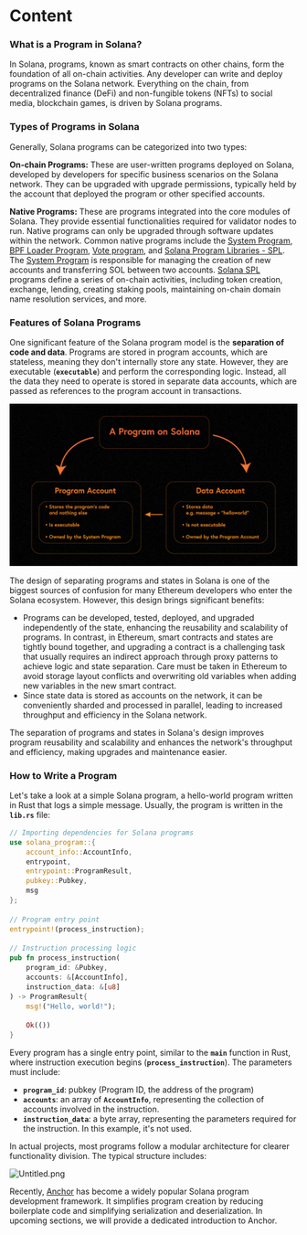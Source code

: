 # Content

### **What is a Program in Solana?**

In Solana, programs, known as smart contracts on other chains, form the foundation of all on-chain activities. Any developer can write and deploy programs on the Solana network. Everything on the chain, from decentralized finance (DeFi) and non-fungible tokens (NFTs) to social media, blockchain games, is driven by Solana programs.

### **Types of Programs in Solana**

Generally, Solana programs can be categorized into two types:

**On-chain Programs:** These are user-written programs deployed on Solana, developed by developers for specific business scenarios on the Solana network. They can be upgraded with upgrade permissions, typically held by the account that deployed the program or other specified accounts.

**Native Programs:** These are programs integrated into the core modules of Solana. They provide essential functionalities required for validator nodes to run. Native programs can only be upgraded through software updates within the network. Common native programs include the [System Program](https://docs.solana.com/developing/runtime-facilities/programs#system-program), [BPF Loader Program](https://docs.solana.com/developing/runtime-facilities/programs#bpf-loader), [Vote program](https://docs.solana.com/developing/runtime-facilities/programs#vote-program), and [Solana Program Libraries - SPL](https://spl.solana.com/). The [System Program](https://docs.solana.com/developing/runtime-facilities/programs#system-program) is responsible for managing the creation of new accounts and transferring SOL between two accounts. [Solana SPL](https://spl.solana.com/) programs define a series of on-chain activities, including token creation, exchange, lending, creating staking pools, maintaining on-chain domain name resolution services, and more.

### F**eatures of Solana Programs**

One significant feature of the Solana program model is the **separation of code and data**. Programs are stored in program accounts, which are stateless, meaning they don't internally store any state. However, they are executable (**`executable`**) and perform the corresponding logic. Instead, all the data they need to operate is stored in separate data accounts, which are passed as references to the program account in transactions.

![Untitled.png](./img/4-1.jpeg)

The design of separating programs and states in Solana is one of the biggest sources of confusion for many Ethereum developers who enter the Solana ecosystem. However, this design brings significant benefits:

- Programs can be developed, tested, deployed, and upgraded independently of the state, enhancing the reusability and scalability of programs. In contrast, in Ethereum, smart contracts and states are tightly bound together, and upgrading a contract is a challenging task that usually requires an indirect approach through proxy patterns to achieve logic and state separation. Care must be taken in Ethereum to avoid storage layout conflicts and overwriting old variables when adding new variables in the new smart contract.
- Since state data is stored as accounts on the network, it can be conveniently sharded and processed in parallel, leading to increased throughput and efficiency in the Solana network.

The separation of programs and states in Solana's design improves program reusability and scalability and enhances the network's throughput and efficiency, making upgrades and maintenance easier.

### **How to Write a Program**

Let's take a look at a simple Solana program, a hello-world program written in Rust that logs a simple message. Usually, the program is written in the **`lib.rs`** file:

```rust
// Importing dependencies for Solana programs
use solana_program::{
    account_info::AccountInfo,
    entrypoint,
    entrypoint::ProgramResult,
    pubkey::Pubkey,
    msg
};

// Program entry point
entrypoint!(process_instruction);

// Instruction processing logic
pub fn process_instruction(
    program_id: &Pubkey,
    accounts: &[AccountInfo],
    instruction_data: &[u8]
) -> ProgramResult{
    msg!("Hello, world!");

    Ok(())
}
```

Every program has a single entry point, similar to the **`main`** function in Rust, where instruction execution begins (**`process_instruction`**). The parameters must include:

- **`program_id`**: pubkey (Program ID, the address of the program)
- **`accounts`**: an array of **`AccountInfo`**, representing the collection of accounts involved in the instruction.
- **`instruction_data`**: a byte array, representing the parameters required for the instruction. In this example, it's not used.

In actual projects, most programs follow a modular architecture for clearer functionality division. The typical structure includes:

![Untitled.png](./img/4-2.jpeg)

Recently, [Anchor](https://project-serum.github.io/anchor/getting-started/introduction.html) has become a widely popular Solana program development framework. It simplifies program creation by reducing boilerplate code and simplifying serialization and deserialization. In upcoming sections, we will provide a dedicated introduction to Anchor.